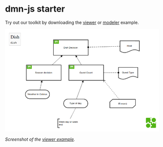 # dmn-js starter

Try out our toolkit by downloading the [viewer](https://rawgit.com/dmn-io/dmn-js-examples/master/starter/viewer.html) or [modeler](https://rawgit.com/dmn-io/dmn-js-examples/master/starter/modeler.html) example.


[![viewer example screenshot](./viewer.png)](https://rawgit.com/dmn-io/dmn-js-examples/master/starter/viewer.html)

_Screenshot of the [viewer example](https://rawgit.com/dmn-io/dmn-js-examples/master/starter/viewer.html)._